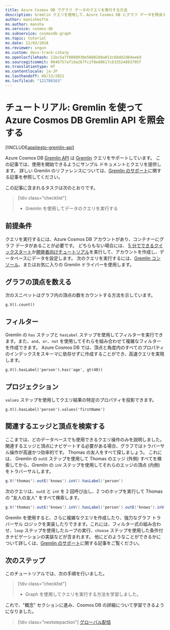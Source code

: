 ```yaml
---
title: Azure Cosmos DB でグラフ データのクエリを実行する方法
description: Gremlin クエリを使用して、Azure Cosmos DB にグラフ データを照会する方法について説明します
author: manishmsfte
ms.author: mansha
ms.service: cosmos-db
ms.subservice: cosmosdb-graph
ms.topic: tutorial
ms.date: 12/03/2018
ms.reviewer: sngun
ms.custom: devx-track-csharp
ms.openlocfilehash: 11bc5a7f0880930e5680289a013c68dd2d04ee6d
ms.sourcegitcommit: 0046757af1da267fc2f0e88617c633524883795f
ms.translationtype: HT
ms.contentlocale: ja-JP
ms.lasthandoff: 08/13/2021
ms.locfileid: "121788163"
---
```

# <a name="tutorial-query-azure-cosmos-db-gremlin-api-by-using-gremlin"></a>チュートリアル: Gremlin を使って Azure Cosmos DB Gremlin API を照会する
[!INCLUDE[appliesto-gremlin-api](../includes/appliesto-gremlin-api.md)]

Azure Cosmos DB [Gremlin API](graph-introduction.md) は [Gremlin](https://github.com/tinkerpop/gremlin/wiki) クエリをサポートしています。 この記事では、使用を開始できるようにサンプル ドキュメントとクエリを提供します。 詳しい Gremlin のリファレンスについては、[Gremlin のサポート](gremlin-support.md)に関する記事を参照してください。

この記事に含まれるタスクは次のとおりです。 

> [!div class="checklist"]
> * Gremlin を使用してデータのクエリを実行する

## <a name="prerequisites"></a>前提条件

クエリを実行するには、Azure Cosmos DB アカウントがあり、コンテナーにグラフ データがあることが必要です。 どちらもない場合には、 [5 分でできるクイックスタート](create-graph-dotnet.md)か[開発者向けチュートリアル](tutorial-query-graph.md)を実行して、アカウントを作成し、データベースにデータを設定します。 次のクエリを実行するには、[Gremlin コンソール](https://tinkerpop.apache.org/docs/current/reference/#gremlin-console)、またはお気に入りの Gremlin ドライバーを使用します。

## <a name="count-vertices-in-the-graph"></a>グラフの頂点を数える

次のスニペットはグラフ内の頂点の数をカウントする方法を示しています。

```
g.V().count()
```

## <a name="filters"></a>フィルター

Gremlin の `has` ステップと `hasLabel` ステップを使用してフィルターを実行できます。また、`and`、`or`、`not` を使用してそれらを組み合わせて複雑なフィルターを作成できます。 Azure Cosmos DB では、頂点と角度内のすべてのプロパティのインデックスをスキーマに依存せずに作成することができ、高速クエリを実現します。

```
g.V().hasLabel('person').has('age', gt(40))
```

## <a name="projection"></a>プロジェクション

`values` ステップを使用してクエリ結果の特定のプロパティを投影できます。

```
g.V().hasLabel('person').values('firstName')
```

## <a name="find-related-edges-and-vertices"></a>関連するエッジと頂点を検索する

ここまでは、どのデータベースでも使用できるクエリ操作のみを説明しました。 関連するエッジと頂点にナビゲートする必要がある場合、グラフではトラバーサル操作が高速かつ効率的です。 Thomas の友人をすべて探しましょう。 これには、 Gremlin の `outE` ステップを使用して Thomas のエッジ (外側) すべてを検索してから、Gremlin の `inV` ステップを使用してそれらのエッジの頂点 (内側) をトラバーサルします。

```cs
g.V('thomas').outE('knows').inV().hasLabel('person')
```

次のクエリは、`outE` と `inV` を 2 回呼び出し、2 つのホップを実行して Thomas の "友人の友人" をすべて検索します。 

```cs
g.V('thomas').outE('knows').inV().hasLabel('person').outE('knows').inV().hasLabel('person')
```

Gremlin を使用すると、さらに複雑なクエリを作成したり、強力なグラフ トラバーサル ロジックを実装したりできます。これには、フィルター式の組み合わせ、`loop` ステップを使用したループの実行、`choose` ステップを使用した条件付きナビゲーションの実装などが含まれます。 他にどのようなことができるかについて詳しくは、[Gremlin のサポート](gremlin-support.md)に関する記事をご覧ください。

## <a name="next-steps"></a>次のステップ

このチュートリアルでは、次の手順を行いました。

> [!div class="checklist"]
> * Graph を使用してクエリを実行する方法を学習しました。 

これで、"概念" セクションに進み、Cosmos DB の詳細について学習できるようになりました。

> [!div class="nextstepaction"]
> [グローバル配信](../distribute-data-globally.md) 

